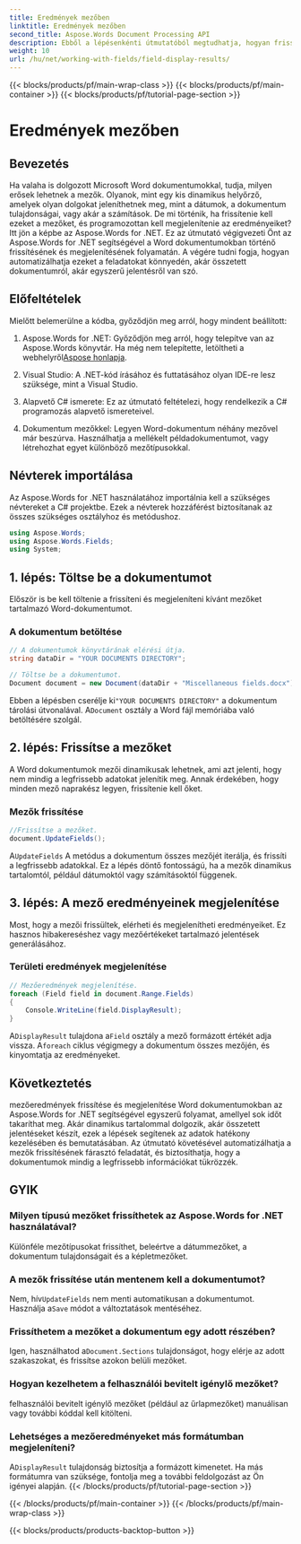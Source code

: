 ```yaml
---
title: Eredmények mezőben
linktitle: Eredmények mezőben
second_title: Aspose.Words Document Processing API
description: Ebből a lépésenkénti útmutatóból megtudhatja, hogyan frissítheti és jelenítheti meg a mezőeredményeket Word-dokumentumokban az Aspose.Words for .NET használatával. Ideális dokumentumfeladatok automatizálására.
weight: 10
url: /hu/net/working-with-fields/field-display-results/
---
```


{{< blocks/products/pf/main-wrap-class >}}
{{< blocks/products/pf/main-container >}}
{{< blocks/products/pf/tutorial-page-section >}}

# Eredmények mezőben

## Bevezetés

Ha valaha is dolgozott Microsoft Word dokumentumokkal, tudja, milyen erősek lehetnek a mezők. Olyanok, mint egy kis dinamikus helyőrző, amelyek olyan dolgokat jeleníthetnek meg, mint a dátumok, a dokumentum tulajdonságai, vagy akár a számítások. De mi történik, ha frissítenie kell ezeket a mezőket, és programozottan kell megjelenítenie az eredményeiket? Itt jön a képbe az Aspose.Words for .NET. Ez az útmutató végigvezeti Önt az Aspose.Words for .NET segítségével a Word dokumentumokban történő frissítésének és megjelenítésének folyamatán. A végére tudni fogja, hogyan automatizálhatja ezeket a feladatokat könnyedén, akár összetett dokumentumról, akár egyszerű jelentésről van szó.

## Előfeltételek

Mielőtt belemerülne a kódba, győződjön meg arról, hogy mindent beállított:

1. Aspose.Words for .NET: Győződjön meg arról, hogy telepítve van az Aspose.Words könyvtár. Ha még nem telepítette, letöltheti a webhelyről[Aspose honlapja](https://releases.aspose.com/words/net/).

2. Visual Studio: A .NET-kód írásához és futtatásához olyan IDE-re lesz szüksége, mint a Visual Studio.

3. Alapvető C# ismerete: Ez az útmutató feltételezi, hogy rendelkezik a C# programozás alapvető ismereteivel.

4. Dokumentum mezőkkel: Legyen Word-dokumentum néhány mezővel már beszúrva. Használhatja a mellékelt példadokumentumot, vagy létrehozhat egyet különböző mezőtípusokkal.

## Névterek importálása

Az Aspose.Words for .NET használatához importálnia kell a szükséges névtereket a C# projektbe. Ezek a névterek hozzáférést biztosítanak az összes szükséges osztályhoz és metódushoz.

```csharp
using Aspose.Words;
using Aspose.Words.Fields;
using System;
```

## 1. lépés: Töltse be a dokumentumot

Először is be kell töltenie a frissíteni és megjeleníteni kívánt mezőket tartalmazó Word-dokumentumot.

### A dokumentum betöltése

```csharp
// A dokumentumok könyvtárának elérési útja.
string dataDir = "YOUR DOCUMENTS DIRECTORY";

// Töltse be a dokumentumot.
Document document = new Document(dataDir + "Miscellaneous fields.docx");
```

 Ebben a lépésben cserélje ki`"YOUR DOCUMENTS DIRECTORY"` a dokumentum tárolási útvonalával. A`Document` osztály a Word fájl memóriába való betöltésére szolgál.

## 2. lépés: Frissítse a mezőket

A Word dokumentumok mezői dinamikusak lehetnek, ami azt jelenti, hogy nem mindig a legfrissebb adatokat jelenítik meg. Annak érdekében, hogy minden mező naprakész legyen, frissítenie kell őket.

### Mezők frissítése

```csharp
//Frissítse a mezőket.
document.UpdateFields();
```

 A`UpdateFields` A metódus a dokumentum összes mezőjét iterálja, és frissíti a legfrissebb adatokkal. Ez a lépés döntő fontosságú, ha a mezők dinamikus tartalomtól, például dátumoktól vagy számításoktól függenek.

## 3. lépés: A mező eredményeinek megjelenítése

Most, hogy a mezői frissültek, elérheti és megjelenítheti eredményeiket. Ez hasznos hibakereséshez vagy mezőértékeket tartalmazó jelentések generálásához.

### Területi eredmények megjelenítése

```csharp
// Mezőeredmények megjelenítése.
foreach (Field field in document.Range.Fields)
{
    Console.WriteLine(field.DisplayResult);
}
```

 A`DisplayResult` tulajdona a`Field` osztály a mező formázott értékét adja vissza. A`foreach` ciklus végigmegy a dokumentum összes mezőjén, és kinyomtatja az eredményeket.

## Következtetés

mezőeredmények frissítése és megjelenítése Word dokumentumokban az Aspose.Words for .NET segítségével egyszerű folyamat, amellyel sok időt takaríthat meg. Akár dinamikus tartalommal dolgozik, akár összetett jelentéseket készít, ezek a lépések segítenek az adatok hatékony kezelésében és bemutatásában. Az útmutató követésével automatizálhatja a mezők frissítésének fárasztó feladatát, és biztosíthatja, hogy a dokumentumok mindig a legfrissebb információkat tükrözzék.

## GYIK

### Milyen típusú mezőket frissíthetek az Aspose.Words for .NET használatával?  
Különféle mezőtípusokat frissíthet, beleértve a dátummezőket, a dokumentum tulajdonságait és a képletmezőket.

### A mezők frissítése után mentenem kell a dokumentumot?  
 Nem, hív`UpdateFields` nem menti automatikusan a dokumentumot. Használja a`Save` módot a változtatások mentéséhez.

### Frissíthetem a mezőket a dokumentum egy adott részében?  
 Igen, használhatod a`Document.Sections` tulajdonságot, hogy elérje az adott szakaszokat, és frissítse azokon belüli mezőket.

### Hogyan kezelhetem a felhasználói bevitelt igénylő mezőket?  
felhasználói bevitelt igénylő mezőket (például az űrlapmezőket) manuálisan vagy további kóddal kell kitölteni.

### Lehetséges a mezőeredményeket más formátumban megjeleníteni?  
 A`DisplayResult` tulajdonság biztosítja a formázott kimenetet. Ha más formátumra van szüksége, fontolja meg a további feldolgozást az Ön igényei alapján.
{{< /blocks/products/pf/tutorial-page-section >}}

{{< /blocks/products/pf/main-container >}}
{{< /blocks/products/pf/main-wrap-class >}}

{{< blocks/products/products-backtop-button >}}
